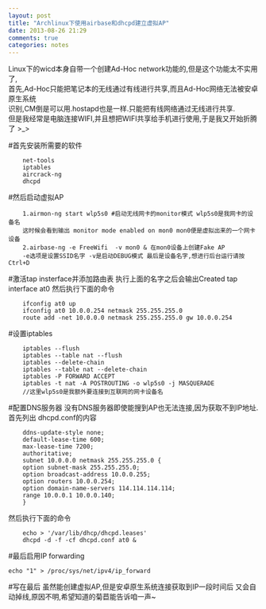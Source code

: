 ```yaml
---
layout: post
title: "Archlinux下使用airbase和dhcpd建立虚拟AP"
date: 2013-08-26 21:29
comments: true
categories: notes
---
```


Linux下的wicd本身自带一个创建Ad-Hoc network功能的,但是这个功能太不实用了,  
首先,Ad-Hoc只能把笔记本的无线通过有线进行共享,而且Ad-Hoc网络无法被安卓原生系统  
识别,CM倒是可以用.hostapd也是一样.只能把有线网络通过无线进行共享.  
但是我经常是电脑连接WIFI,并且想把WIFI共享给手机进行使用,于是我又开始折腾了 >_>  

#首先安装所需要的软件

		net-tools
		iptables
		aircrack-ng
		dhcpd

#然后启动虚拟AP

		1.airmon-ng start wlp5s0 #启动无线网卡的monitor模式 wlp5s0是我网卡的设备名  
		这时候会看到输出 monitor mode enabled on mon0 mon0便是虚拟出来的一个网卡设备
		2.airbase-ng -e FreeWifi  -v mon0 & 在mon0设备上创建Fake AP  
		-e选项是设置SSID名字 -v是启动DEBUG模式 最后是设备名字,想进行后台运行请按Ctrl+D


#激活tap insterface并添加路由表
执行上面的名字之后会输出Created tap interface at0
然后执行下面的命令

		ifconfig at0 up
		ifconfig at0 10.0.0.254 netmask 255.255.255.0
		route add -net 10.0.0.0 netmask 255.255.255.0 gw 10.0.0.254

#设置iptables

		iptables --flush
		iptables --table nat --flush
		iptables --delete-chain
		iptables --table nat --delete-chain
		iptables -P FORWARD ACCEPT
		iptables -t nat -A POSTROUTING -o wlp5s0 -j MASQUERADE
		//这里wlp5s0是我额外要连接到互联网的网卡设备名

#配置DNS服务器
没有DNS服务器即使能搜到AP也无法连接,因为获取不到IP地址.
首先列出 dhcpd.conf的内容

		ddns-update-style none;
		default-lease-time 600;
		max-lease-time 7200;
		authoritative;
		subnet 10.0.0.0 netmask 255.255.255.0 {
		option subnet-mask 255.255.255.0;
		option broadcast-address 10.0.0.255;
		option routers 10.0.0.254;
		option domain-name-servers 114.114.114.114;
		range 10.0.0.1 10.0.0.140;
		}

然后执行下面的命令

		echo > '/var/lib/dhcp/dhcpd.leases'
		dhcpd -d -f -cf dhcpd.conf at0 &

#最后启用IP forwarding

`echo "1" > /proc/sys/net/ipv4/ip_forward`

#写在最后
虽然能创建虚拟AP,但是安卓原生系统连接获取到IP一段时间后
又会自动掉线,原因不明,希望知道的菊苣能告诉咱一声~




